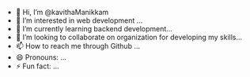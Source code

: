 - 👋 Hi, I’m @kavithaManikkam
- 👀 I’m interested in web development ...
- 🌱 I’m currently learning  backend development...
- 💞️ I’m looking to collaborate on organization for developing my skills...
- 📫 How to reach me through Github ...
- 😄 Pronouns: ...
- ⚡ Fun fact: ...

<!---
kavithaManikkam/kavithaManikkam is a ✨ special ✨ repository because its `README.md` (this file) appears on your GitHub profile.
You can click the Preview link to take a look at your changes.
--->
